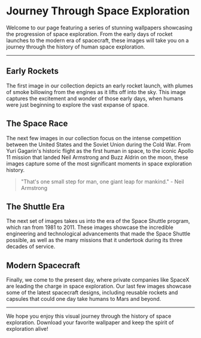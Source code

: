 <!--
Write me markdown content of website with wallpaper:

"A series of images depicting the progression of space exploration, from early rockets to modern spacecraft."

The header of the page should not be copy of the text but rather a real content of the website which is using this wallpaper.

- Feel free to use structure like headings, bullets, numbering, blockquotes, paragraphs, horizontal lines, etc.
- You can use formatting like bold or _italic_
- You can include UTF-8 emojis
- Links should be only #hash anchors (and you can refer to the document itself)
- Do not include images
-->

<!--font:Montserrat-->

# Journey Through Space Exploration

Welcome to our page featuring a series of stunning wallpapers showcasing the progression of space exploration. From the early days of rocket launches to the modern era of spacecraft, these images will take you on a journey through the history of human space exploration.

---

## Early Rockets

The first image in our collection depicts an early rocket launch, with plumes of smoke billowing from the engines as it lifts off into the sky. This image captures the excitement and wonder of those early days, when humans were just beginning to explore the vast expanse of space.

## The Space Race

The next few images in our collection focus on the intense competition between the United States and the Soviet Union during the Cold War. From Yuri Gagarin's historic flight as the first human in space, to the iconic Apollo 11 mission that landed Neil Armstrong and Buzz Aldrin on the moon, these images capture some of the most significant moments in space exploration history.

> "That's one small step for man, one giant leap for mankind." - Neil Armstrong

## The Shuttle Era

The next set of images takes us into the era of the Space Shuttle program, which ran from 1981 to 2011. These images showcase the incredible engineering and technological advancements that made the Space Shuttle possible, as well as the many missions that it undertook during its three decades of service.

## Modern Spacecraft

Finally, we come to the present day, where private companies like SpaceX are leading the charge in space exploration. Our last few images showcase some of the latest spacecraft designs, including reusable rockets and capsules that could one day take humans to Mars and beyond.

---

We hope you enjoy this visual journey through the history of space exploration. Download your favorite wallpaper and keep the spirit of exploration alive!
